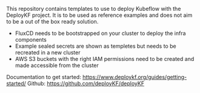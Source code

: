 This repository contains templates to use to deploy Kubeflow with the DeployKF project.
It is to be used as reference examples and does not aim to be a out of the box ready solution.

- FluxCD needs to be bootstrapped on your cluster to deploy the infra components
- Example sealed secrets are shown as templetes but needs to be recreated in a new cluster
- AWS S3 buckets with the right IAM permissions need to be created and made accessible from the cluster

Documentation to get started:        https://www.deploykf.org/guides/getting-started/
Github:                              https://github.com/deployKF/deployKF

